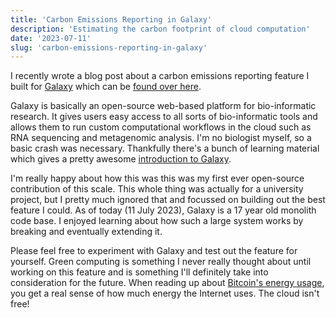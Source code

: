 ```yaml
---
title: 'Carbon Emissions Reporting in Galaxy'
description: 'Estimating the carbon footprint of cloud computation'
date: '2023-07-11'
slug: 'carbon-emissions-reporting-in-galaxy'
---
```


I recently wrote a blog post about a carbon emissions reporting feature I built for [Galaxy](https://galaxyproject.org/) which
can be [found over here](https://galaxyproject.org/news/2023-07-11-carbon-emissions-reporting/).

Galaxy is basically an open-source web-based platform for bio-informatic research. It gives users
easy access to all sorts of bio-informatic tools and allows them to run custom computational workflows in the cloud such as
RNA sequencing and metagenomic analysis. I'm no biologist myself, so a basic crash was necessary. Thankfully there's a
bunch of learning material which gives a pretty awesome [introduction to Galaxy](https://galaxyproject.org/get-started/).

I'm really happy about how this was this was my first ever open-source contribution of this scale.
This whole thing was actually for a university project, but I pretty much ignored that and focussed on
building out the best feature I could. As of today (11 July 2023), Galaxy is a 17 year old monolith code base. I enjoyed
learning about how such a large system works by breaking and eventually extending it.

Please feel free to experiment with Galaxy and test out the feature for yourself. Green computing is something I never really thought about until
working on this feature and is something I'll definitely take into consideration for the future. When reading up about [Bitcoin's energy usage](https://news.climate.columbia.edu/2022/05/04/cryptocurrency-energy/),
you get a real sense of how much energy the Internet uses. The cloud isn't free!
